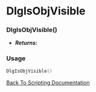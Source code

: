 # DlgIsObjVisible

### DlgIsObjVisible()
- ***Returns:*** 

### Usage

```Lua
DlgIsObjVisible()
```


[Back To Scripting Documentation](../README.md)
